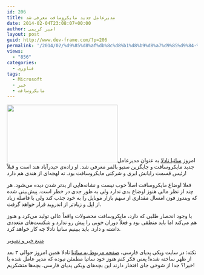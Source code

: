 ```yaml
---
id: 206
title: مدیرعامل جدید مایکروسافت معرفی شد
date: 2014-02-04T23:08:07+00:00
author: امیر کریمی
layout: post
guid: http://www.dev-frame.com/?p=206
permalink: '/2014/02/%d9%85%d8%af%db%8c%d8%b1%d8%b9%d8%a7%d9%85%d9%84-%d8%ac%d8%af%db%8c%d8%af-%d9%85%d8%a7%db%8c%da%a9%d8%b1%d9%88%d8%b3%d8%a7%d9%81%d8%aa-%d9%85%d8%b9%d8%b1%d9%81%db%8c-%d8%b4%d8%af/'
views:
  - "856"
categories:
  - فناوری
tags:
  - Microsoft
  - خبر
  - مایکروسافت
---
```

<img class="alignleft" alt="" src="http://cdn-static.zdnet.com/i/r/story/70/00/025813/2-4-2014-9-01-11-am-486x254.png?hash=MJIyAwN0Aw&upscale=1" width="292" height="152" />امروز <a href="http://en.wikipedia.org/wiki/Satya_Nadella" target="_blank">ساتیا نادلا</a> به عنوان مدیرعامل جدید مایکروسافت و جایگزین ستیو بالمر معرفی شد. او زاده‌ی حیدرآباد هند است و قبلاً رئیس قسمت رایانش ابری و شرکتی مایکروسافت بود. ته لهجه‌ای از هندی هم دارد!

فعلا اوضاع مایکروسافت اصلاً خوب نیست و نشانه‌هایی از بدتر شدن دیده می‌شود. هر چند از نظر مالی هنوز اوضاع بدی ندارد ولی به طور جدی در خطر است. پیش‌بینی شده که ویندوز فون امسال مقداری از سهم بازار موبایل را به خود جذب کند ولی با فاصله زیاد از اپل و زیادتر از اندروید قرار خواهد گرفت.

با وجود انحصار طلبی که دارد، مایکروسافت محصولات واقعاً عالی تولید می‌کرد و هنوز هم می‌کند اما باید منطقی بود و فعلاً دوران خوبی را پیش رو ندارد و شکست‌های متعددی داشته و دارد. باید ببینیم ساتیا نادلا چه کار خواهد کرد.

[منبع خبر و تصویر](http://www.zdnet.com/microsoft-goes-internal-for-its-next-ceo-with-satya-nadella-7000025813/)

نکته: در سایت ویکی پدیای فارسی، <a href="http://fa.wikipedia.org/wiki/%D8%B3%D8%A7%D8%AA%DB%8C%D8%A7_%D9%86%D8%A7%D8%AF%D9%84%D8%A7" target="_blank">صفحه مربوط به ساتیا</a> نادلا همین امروز حوالی ۳ بعد از ظهر ساخته شده! یعنی فکر کنم هنوز خود ساتیا مطمئن نبوده که مدیر عامل شده یا خیر!؟ جدا از شوخی جای افتخار دارند این بچه‌های ویکی پدیای فارسی. بچه‌ها متشکریم!